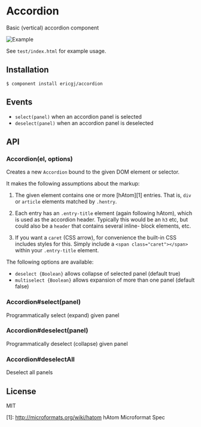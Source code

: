 
# Accordion

  Basic (vertical) accordion component

  <img alt="Example" src="http://i.imgur.com/KF8uNcR.png" />

  See `test/index.html` for example usage.
  
## Installation

    $ component install ericgj/accordion

## Events

  - `select(panel)`    when an accordion panel is selected
  - `deselect(panel)`  when an accordion panel is deselected

## API
  
### Accordion(el, options)

  Creates a new `Accordion` bound to the given DOM element or selector.

  It makes the following assumptions about the markup:
  
  1. The given element contains one or more [hAtom][1] entries. That is,
  `div` or `article` elements matched by `.hentry`.

  2. Each entry has an `.entry-title` element (again following hAtom),
  which is used as the accordion header. Typically this would be an
  `h3` etc, but could also be a `header` that contains several inline-
  block elements, etc.

  3. If you want a `caret` (CSS arrow), for convenience the built-in CSS
  includes styles for this. Simply include a `<span class="caret"></span>`
  within your `.entry-title` element.

  The following options are available:

  - `deselect {Boolean}`    allows collapse of selected panel (default true)
  - `multiselect {Boolean}` allows expansion of more than one panel (default false)

### Accordion#select(panel)

  Programmatically select (expand) given panel

### Accordion#deselect(panel)

  Programmatically deselect (collapse) given panel

### Accordion#deselectAll

  Deselect all panels
  

## License

  MIT


[1]: http://microformats.org/wiki/hatom  hAtom Microformat Spec

